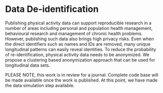 # Data De-identification
  Publishing physical activity data can support reproducible research in a number of areas including personal and population health management, behavioural research and management of chronic health problems. However, publishing such data also brings high privacy risks. Even when the direct identifiers such as names and IDs are removed, many unique longitudinal patterns can easily reveal identities. To reduce the probability of re-identification, physical activity data needs to be anonymized. We propose a clustering based anonymization approach that can be used for longitudinal data sets.

PLEASE NOTE, this work is in review for a journal. Complete code base will be made available once the work is published. At this point, we have made the data simulation step available.
